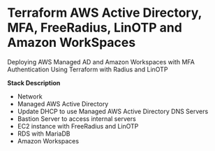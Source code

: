 # Terraform AWS Active Directory, MFA, FreeRadius, LinOTP and Amazon WorkSpaces

Deploying AWS Managed AD and Amazon Workspaces with MFA Authentication Using Terraform with Radius and LinOTP

**Stack Description**

* Network
* Managed AWS Active Directory
* Update DHCP to use Managed AWS Active Directory DNS Servers
* Bastion Server to access internal servers
* EC2 instance with FreeRadius and LinOTP
* RDS with MariaDB
* Amazon Workspaces
